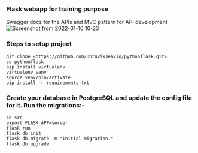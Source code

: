### Flask webapp for training purpose  
Swagger docs for the APIs and MVC pattern for API development
![Screenshot from 2022-01-10 10-23](https://user-images.githubusercontent.com/96610585/148719984-cbc18c13-3de3-4966-9310-981c8472d214.png)

### Steps to setup project
    git clone <https://github.com/DhruvikJeavio/pythonflask.git>
    cd pythonflask
    pip install virtualenv
    virtualenv venv
    source venv/bin/activate
    pip install -r requirements.txt
    
### Create your database in PostgreSQL and update the config file for it. Run the migrations:-  
    cd src  
    export FLASK_APP=server
    flask run
    flask db init
    flask db migrate -m "Initial migration."
    flask db upgrade
